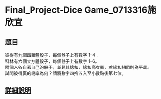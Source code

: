 # Final_Project-Dice Game_0713316施欣宜
## 題目<br>
彼得有九個四面體骰子，每個骰子上有數字 1–4；<br>
科林有六個立方體骰子，每個骰子上有數字 1–6。<br>
兩個人各自丟自己的骰子，並算其總和，總和高者贏，若總和相同則為平局。<br>
試問彼得贏的機率為何？請將數字四捨五入至小數點後第七位。<br>

## [詳細說明](https://hackmd.io/@abby70403/rk54cbQaw "Final Project_0713316")


